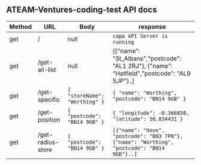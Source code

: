 ## ATEAM-Ventures-coding-test API docs

| Method | URL               | Body                                            | response                                                                                   |
| ------ | ----------------- | ----------------------------------------------- | ------------------------------------------------------------------------------------------ |
| get    | /                 | null                                            | ` capa API Server is running `                                                             |
| get    | /get-all-list     | null                                            | [{"name": "St_Albans","postcode": "AL1 2RJ"}, {"name": "Hatfield","postcode": "AL9 5JP"}..]|
| get    | /get-specific     | ` { "storeName": "Worthing" } `                 | ` { "name": "Worthing", "postcode": "BN14 9GB" } `                                         |
| get    | /get-position     | ` { "postcode": "BN14 9GB" } `                  | ` { "longitude": -0.366858, "latitude": 50.834431 } `                                      |
| get    | /get-radius-store | ` { "postcode": "BN14 9GB" } `                  | `[{"name": "Hove", "postcode": "BN3 7PN"}, {"name": "Worthing", "postcode": "BN14 9GB"}..]`|
